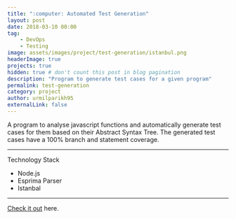 ```yaml
---
title: ":computer: Automated Test Generation"
layout: post
date: 2018-03-10 00:00
tag: 
    - DevOps
    - Testing
image: assets/images/project/test-generation/istanbul.png
headerImage: true
projects: true
hidden: true # don't count this post in blog pagination
description: "Program to generate test cases for a given program"
permalink: test-generation
category: project
author: urmilparikh95
externalLink: false
---
```

<!--center>
<img src="https://raw.githubusercontent.com/sergiokopplin/indigo/gh-pages/assets/screen-shot.png" width="100%;">
</center-->
A program to analyse javascript functions and automatically generate test cases for them based on their Abstract Syntax Tree. The generated test cases have a 100% branch and statement coverage.

---

Technology Stack

- Node.js
- Esprima Parser
- Istanbal

---

[Check it out](https://github.com/urmilparikh95/Test-Coverage) here.
